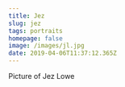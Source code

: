 ```yaml
---
title: Jez
slug: jez
tags: portraits
homepage: false
image: /images/jl.jpg
date: 2019-04-06T11:37:12.365Z
---
```

Picture of Jez Lowe
